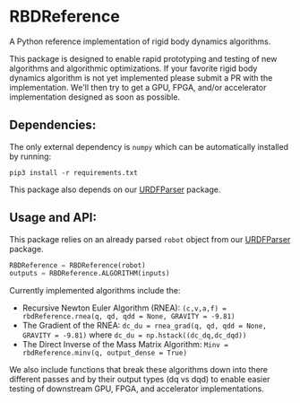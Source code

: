 # RBDReference

A Python reference implementation of rigid body dynamics algorithms.

This package is designed to enable rapid prototyping and testing of new algorithms and algorithmic optimizations. If your favorite rigid body dynamics algorithm is not yet implemented please submit a PR with the implementation. We'll then try to get a GPU, FPGA, and/or accelerator implementation designed as soon as possible.

## Dependencies:
The only external dependency is ```numpy``` which can be automatically installed by running:
```shell
pip3 install -r requirements.txt
```
This package also depends on our [URDFParser](https://github.com/robot-acceleration/URDFParser) package.

## Usage and API:
This package relies on an already parsed ```robot``` object from our [URDFParser](https://github.com/robot-acceleration/URDFParser) package.
```python
RBDReference = RBDReference(robot)
outputs = RBDReference.ALGORITHM(inputs)
```

Currently implemented algorithms include the:
+ Recursive Newton Euler Algorithm (RNEA): ```(c,v,a,f) = rbdReference.rnea(q, qd, qdd = None, GRAVITY = -9.81)```
+ The Gradient of the RNEA: ```dc_du = rnea_grad(q, qd, qdd = None, GRAVITY = -9.81)``` where ```dc_du = np.hstack((dc_dq,dc_dqd))```
+ The Direct Inverse of the Mass Matrix Algorithm: ```Minv = rbdReference.minv(q, output_dense = True)```

We also include functions that break these algorithms down into there different passes and by their output types (dq vs dqd) to enable easier testing of downstream GPU, FPGA, and accelerator implementations.